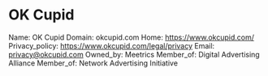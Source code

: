 
# OK Cupid

Name: OK Cupid
Domain: okcupid.com
Home: https://www.okcupid.com/
Privacy_policy: https://www.okcupid.com/legal/privacy
Email: privacy@okcupid.com
Owned_by: Meetrics
Member_of: Digital Advertising Alliance
Member_of: Network Advertising Initiative
